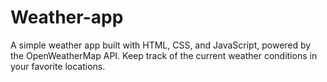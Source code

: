 # Weather-app
A simple weather app built with HTML, CSS, and JavaScript, powered by the OpenWeatherMap API. Keep track of the current weather conditions in your favorite locations.
